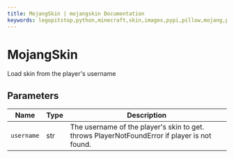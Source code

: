 ```yaml
---
title: MojangSkin | mojangskin Documentation
keywords: legopitstop,python,minecraft,skin,images,pypi,pillow,mojang,pythonpackage
---
```


# MojangSkin

Load skin from the player's username

## Parameters

| Name       | Type | Description                                                                                  |
| ---------- | ---- | -------------------------------------------------------------------------------------------- |
| `username` | str  | The username of the player's skin to get. throws PlayerNotFoundError if player is not found. |
